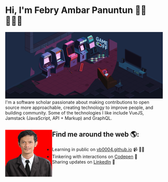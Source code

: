 # Hi, I'm Febry Ambar Panuntun 👋🏾 👩🏾‍💻

<img src="https://raw.githubusercontent.com/vb0004/vb0004/master/game-off-2021.gif" alt="banner that says Febry Ambar Panuntun Powell - software engineer">
I'm a software scholar passionate about making contributions to open source more approachable, creating technology to improve people, and building community. Some of the technologies I like include VueJS, Jamstack (JavaScript, API + Markup) and GraphQL.


## Find me around the web 🌎: <a href="https://github.com/sponsors/vb0004"><img align="left" width="150" height="150" src="https://github.com/vb0004/vb0004/blob/main/octomonica/febry-ambar-panuntun.png?raw=true"></a>
- Learning in public on <a href="https://vb0004.github.io">vb0004.github.io</a> 📹 ✍🏾
- Tinkering with interactions on <a href="https://codepen.io/vb0004"> Codepen</a> 🏓
- Sharing updates on <a href="https://www.linkedin.com/in/febry-ambar-panuntun-61a88461//">LinkedIn</a> 💼
